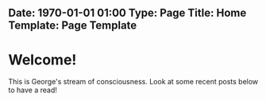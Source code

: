 Date: 1970-01-01 01:00
Type: Page
Title: Home
Template: Page Template
---

# Welcome!
This is George's stream of consciousness. Look at some recent posts below to have a read!